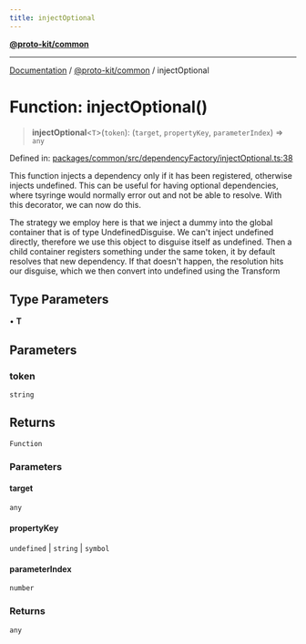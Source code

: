 ```yaml
---
title: injectOptional
---
```


[**@proto-kit/common**](../README.md)

***

[Documentation](../../../README.md) / [@proto-kit/common](../README.md) / injectOptional

# Function: injectOptional()

> **injectOptional**\<`T`\>(`token`): (`target`, `propertyKey`, `parameterIndex`) => `any`

Defined in: [packages/common/src/dependencyFactory/injectOptional.ts:38](https://github.com/proto-kit/framework/blob/28efa802e3737fc3b77339148b307ef7246f3ef1/packages/common/src/dependencyFactory/injectOptional.ts#L38)

This function injects a dependency only if it has been registered, otherwise
injects undefined. This can be useful for having optional dependencies, where
tsyringe would normally error out and not be able to resolve. With this
decorator, we can now do this.

The strategy we employ here is that we inject a dummy into the global
container that is of type UndefinedDisguise. We can't inject undefined
directly, therefore we use this object to disguise itself as undefined.
Then a child container registers something under the same token, it by
default resolves that new dependency. If that doesn't happen, the
resolution hits our disguise, which we then convert into undefined
using the Transform

## Type Parameters

• **T**

## Parameters

### token

`string`

## Returns

`Function`

### Parameters

#### target

`any`

#### propertyKey

`undefined` | `string` | `symbol`

#### parameterIndex

`number`

### Returns

`any`
